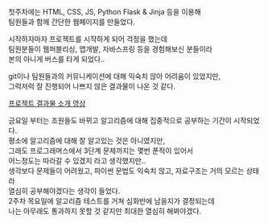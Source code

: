 첫주차에는 HTML, CSS, JS, Python Flask & Jinja 등을 이용해   
팀원들과 함께 간단한 웹페이지를 만들었다.   
   
시작하자마자 프로젝트를 시작하게 되어 걱정을 했는데   
팀원분들이 웹퍼블리싱, 앱개발, 자바스프링 등을 경험해보신 분들이라   
본의 아니게 버스를 타게 되었다..   
   
git이나 팀원들과의 커뮤니케이션에 대해 익숙치 않아 어려움이 있었지만,   
그럭저럭 잘 진행되어 나쁘지 않은 결과물이 나온 것 같다.   
   
[프로젝트 결과물 소개 영상](https://www.youtube.com/watch?v=ekNhI8EuEN4&t=12s)   
   
   
금요일 부터는 조원들도 바뀌고 알고리즘에 대해 집중적으로 공부하는 기간이 시작되었다.   
평소에 알고리즘에 대해 잘 알고있는 것은 아니였지만,   
그래도 프로그래머스에서 3단계 문제까지는 몇번 푼적이 있어서   
어느정도는 따라갈 수 있겠지 라고 생각했지만..   
생각보다 문제들이 어려웠고, 파이썬 문법도 익숙치 않고, 자료구조는 거의 모르는 상태라   
열심히 공부해야겠다는 생각이 들었다.   
2주차 목요일에 알고리즘 테스트를 거쳐 심화반에 남을지가 결정되는데   
나는 아무래도 통과하지 못할 것 같지만 최대한 열심히 해봐야겠다.